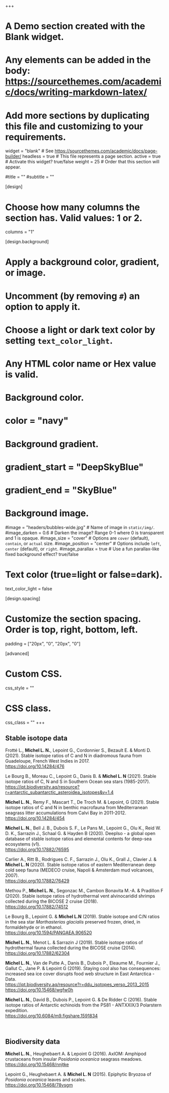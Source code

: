 +++
# A Demo section created with the Blank widget.
# Any elements can be added in the body: https://sourcethemes.com/academic/docs/writing-markdown-latex/
# Add more sections by duplicating this file and customizing to your requirements.

widget = "blank"  # See https://sourcethemes.com/academic/docs/page-builder/
headless = true  # This file represents a page section.
active = true  # Activate this widget? true/false
weight = 25  # Order that this section will appear.

#title = ""
#subtitle = ""

[design]
  # Choose how many columns the section has. Valid values: 1 or 2.
  columns = "1"

[design.background]
  # Apply a background color, gradient, or image.
  #   Uncomment (by removing `#`) an option to apply it.
  #   Choose a light or dark text color by setting `text_color_light`.
  #   Any HTML color name or Hex value is valid.

  # Background color.
  # color = "navy"
  
  # Background gradient.
  # gradient_start = "DeepSkyBlue"
  # gradient_end = "SkyBlue"
  
  # Background image.
  #image = "headers/bubbles-wide.jpg"  # Name of image in `static/img/`.
  #image_darken = 0.6  # Darken the image? Range 0-1 where 0 is transparent and 1 is opaque.
  #image_size = "cover"  #  Options are `cover` (default), `contain`, or `actual` size.
  #image_position = "center"  # Options include `left`, `center` (default), or `right`.
  #image_parallax = true  # Use a fun parallax-like fixed background effect? true/false

  # Text color (true=light or false=dark).
  text_color_light = false

[design.spacing]
  # Customize the section spacing. Order is top, right, bottom, left.
  padding = ["20px", "0", "20px", "0"]

[advanced]
 # Custom CSS. 
 css_style = ""
 
 # CSS class.
 css_class = ""
+++
<h2>Stable isotope data</h2>

<p>Frotté L., <strong>Michel L. N.</strong>, Lepoint G., Cordonnier S., Bezault E. & Monti D. (2021). Stable isotope ratios of C and N in diadromous fauna from Guadeloupe, French West Indies in 2017.<br>
<a href="https://doi.org/10.14284/476" target="_blank" rel="noopener">https://doi.org/10.14284/476</a></p>

<p>Le Bourg B., Moreau C., Lepoint G., Danis B. & <strong>Michel L. N</strong> (2021). Stable isotope ratios of C, N and S in Southern Ocean sea stars (1985-2017).<br>
<a href="https://ipt.biodiversity.aq/resource?r=antarctic_subantarctic_asteroidea_isotopes&v=1.4" target="_blank" rel="noopener">https://ipt.biodiversity.aq/resource?r=antarctic_subantarctic_asteroidea_isotopes&v=1.4</a></p>

<p><strong>Michel L. N.</strong>, Remy F., Mascart T., De Troch M. & Lepoint, G (2021). Stable isotope ratios of C and N in benthic macrofauna from Mediterranean seagrass litter accumulations from Calvi Bay in 2011-2012.<br>
<a href="https://doi.org/10.14284/454" target="_blank" rel="noopener">https://doi.org/10.14284/454</a></p>

<p><strong>Michel L. N.</strong>, Bell J. B., Dubois S. F., Le Pans M., Lepoint G., Olu K., Reid W. D. K., Sarrazin J., Schaal G. & Hayden B (2020). DeepIso - a global open database of stable isotope ratios and elemental contents for deep-sea ecosystems (v1). <br>
<a href="https://doi.org/10.17882/76595" target="_blank" rel="noopener">https://doi.org/10.17882/76595</a></p>

<p>Carlier A., Ritt B., Rodrigues C. F., Sarrazin J., Olu K., Grall J., Clavier J. & <strong>Michel L. N </strong>(2020). Stable isotope ratios of eastern Mediterranean deep cold seep fauna (MEDECO cruise, Napoli & Amsterdam mud volcanoes, 2007). <br>
<a href="https://doi.org/10.17882/76429" target="_blank" rel="noopener">https://doi.org/10.17882/76429</a></p>

<p>Methou P., <strong>Michel L. N.</strong>, Segonzac M., Cambon Bonavita M.-A. & Pradillon F (2020). Stable isotope ratios of hydrothermal vent alvinocaridid shrimps collected during the BICOSE 2 cruise (2018). <br>
<a href="https://doi.org/10.17882/74512" target="_blank" rel="noopener">https://doi.org/10.17882/74512</a></p>

<p>Le Bourg B., Lepoint G. & <strong>Michel L.N</strong> (2019). Stable isotope and C/N ratios in the sea star <em>Marthasterias glacialis</em> preserved frozen, dried, in formaldehyde or in ethanol.<br>
<a href="https://doi.org/10.1594/PANGAEA.906520" target="_blank" rel="noopener">https://doi.org/10.1594/PANGAEA.906520</a></p>

<p><strong>Michel L. N.</strong>, Menot L. & Sarrazin J (2019). Stable isotope ratios of hydrothermal fauna collected during the BICOSE cruise (2014).<br>
<a href="https://doi.org/10.17882/62304" target="_blank" rel="noopener">https://doi.org/10.17882/62304</a></p>

<p><strong>Michel L. N.</strong>, Van de Putte A., Danis B., Dubois P., Eleaume M., Fournier J., Gallut C., Jane P. & Lepoint G (2019). Staying cool also has consequences: increased sea ice cover disrupts food web structure in East Antarctica - Data.<br>
<a href="https://ipt.biodiversity.aq/resource?r=ddu_isotopes_verso_2013_2015" target="_blank" rel="noopener">https://ipt.biodiversity.aq/resource?r=ddu_isotopes_verso_2013_2015</a><br>
<a href="https://doi.org/10.15468/wgfw0h" target="_blank" rel="noopener">https://doi.org/10.15468/wgfw0h</a></p>

<p><strong>Michel L. N.</strong>, David B., Dubois P., Lepoint G. & De Ridder C (2016). Stable isotope ratios of Antarctic echinoids from the PS81 - ANTXXIX/3 Polarstern expedition.<br>
<a class="citation-link" href="https://doi.org/10.6084/m9.figshare.1591834">https://doi.org/10.6084/m9.figshare.1591834</a></p>

<br>

<p style="text-align:left;"><h2>Biodiversity data</h2></p>

<p><strong>Michel L. N.</strong>, Heughebaert A. & Lepoint G (2016). AxIOM: Amphipod crustaceans from insular <em>Posidonia oceanica</em> seagrass meadows.<br>
<a href="https://doi.org/10.15468/nnjtke" target="_blank" rel="noopener">https://doi.org/10.15468/nnjtke</a></p>

<p>Lepoint G., Heughebaert A. & <strong>Michel L. N</strong> (2015). Epiphytic Bryozoa of <em>Posidonia oceanica</em> leaves and scales.<br>
<a href="https://doi.org/10.15468/78vsgm" target="_blank" rel="noopener">https://doi.org/10.15468/78vsgm</a></p>
